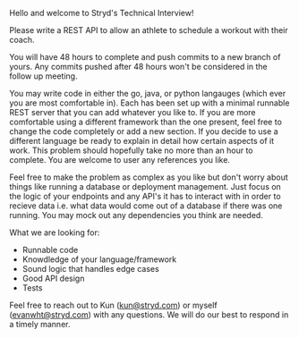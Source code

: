 Hello and welcome to Stryd's Technical Interview!

Please write a REST API to allow an athlete to schedule a workout with their coach.

You will have 48 hours to complete and push commits to a new branch of yours. Any commits pushed after 48 hours won't be considered in the follow up meeting.

You may write code in either the go, java, or python langauges (which ever you are most comfortable in). Each has been
set up with a minimal runnable REST server that you can add whatever you like to. If you are more comfortable using a different framework than the one present, feel free to change the code completely or add a new section. If you decide to use a different language be ready to explain in detail how certain aspects of it work. This problem should hopefully take no more than an hour to complete. You are welcome to user any references you like.

Feel free to make the problem as complex as you like but don't worry about things like running a database or deployment management. Just focus on the logic of your endpoints and any API's it has to interact with in order to recieve data i.e. what data would come out of a database if there was one running. You may mock out any dependencies you think are needed.

What we are looking for:

- Runnable code
- Knowdledge of your language/framework
- Sound logic that handles edge cases
- Good API design
- Tests

Feel free to reach out to Kun (kun@stryd.com) or myself (evanwht@stryd.com) with any questions. We will do our best to respond in a timely manner.
